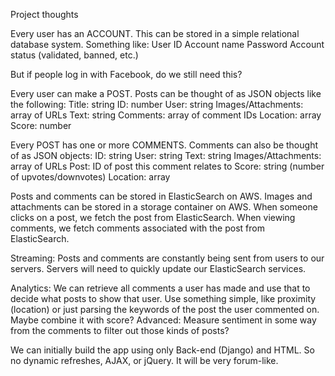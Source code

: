 Project thoughts

Every user has an ACCOUNT. This can be stored in a simple relational database system. Something like:
User ID
Account name
Password
Account status (validated, banned, etc.)

But if people log in with Facebook, do we still need this?

Every user can make a POST. Posts can be thought of as JSON objects like the following:
Title: string
ID: number
User: string
Images/Attachments: array of URLs
Text: string
Comments: array of comment IDs
Location: array
Score: number

Every POST has one or more COMMENTS. Comments can also be thought of as JSON objects:
ID: string
User: string
Text: string
Images/Attachments: array of URLs
Post: ID of post this comment relates to
Score: string (number of upvotes/downvotes)
Location: array

Posts and comments can be stored in ElasticSearch on AWS. Images and attachments can be stored in a storage container on AWS.
When someone clicks on a post, we fetch the post from ElasticSearch. When viewing comments, we fetch comments associated with the post from ElasticSearch.

Streaming:
Posts and comments are constantly being sent from users to our servers. Servers will need to quickly update our ElasticSearch services.

Analytics:
We can retrieve all comments a user has made and use that to decide what posts to show that user.
Use something simple, like proximity (location) or just parsing the keywords of the post the user commented on.
Maybe combine it with score?
Advanced: Measure sentiment in some way from the comments to filter out those kinds of posts?

We can initially build the app using only Back-end (Django) and HTML. So no dynamic refreshes, AJAX, or jQuery. 
It will be very forum-like.
